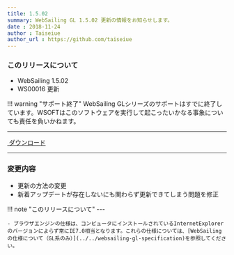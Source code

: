 ```yaml
---
title: 1.5.02
summary: WebSailing GL 1.5.02 更新の情報をお知らせします。
date : 2018-11-24
author : Taiseiue
author_url : https://github.com/taiseiue
---
```

### このリリースについて

* WebSailing 1.5.02
* WS00016 更新

!!! warning "サポート終了"
    WebSailing GLシリーズのサポートはすでに終了しています。WSOFTはこのソフトウェアを実行して起こったいかなる事象についても責任を負いかねます。

---
<a href="https://download.wsoft.ws/WS00016" class="btn btn-primary btn-lg"><i class="bi bi-download"></i>&nbsp;ダウンロード</a>

---

### 変更内容

* 更新の方法の変更
* 新着アップデートが存在しないにも関わらず更新できてしまう問題を修正

!!! note "このリリースについて"
    ---
    
    - ブラウザエンジンの仕様は、コンピュータにインストールされているInternetExplorerのバージョンによらず常にIE7.0相当となります。これらの仕様については、[WebSailingの仕様について（GL系のみ）](../../websailing-gl-specification)を参照してください。